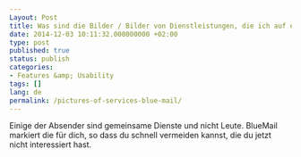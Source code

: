 ```yaml
---
Layout: Post
title: Was sind die Bilder / Bilder von Dienstleistungen, die ich auf einigen E-Mails sehe?
date: 2014-12-03 10:11:32.000000000 +02:00
type: post
published: true
status: publish
categories:
- Features &amp; Usability
tags: []
lang: de
permalink: /pictures-of-services-blue-mail/
---
```


Einige der Absender sind gemeinsame Dienste und nicht Leute. BlueMail markiert die für dich, so dass du schnell vermeiden kannst, die du jetzt nicht interessiert hast.
